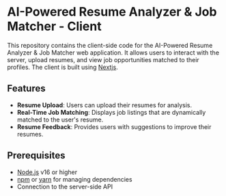 # AI-Powered Resume Analyzer & Job Matcher - Client

This repository contains the client-side code for the AI-Powered Resume Analyzer & Job Matcher web application. It allows users to interact with the server, upload resumes, and view job opportunities matched to their profiles. The client is built using [Nextjs](https://nextjs.org/).
 
## Features
- **Resume Upload**: Users can upload their resumes for analysis.
- **Real-Time Job Matching**: Displays job listings that are dynamically matched to the user's resume.
- **Resume Feedback**: Provides users with suggestions to improve their resumes.

## Prerequisites

- [Node.js](https://nodejs.org/en/) v16 or higher
- [npm](https://www.npmjs.com/) or [yarn](https://yarnpkg.com/) for managing dependencies
- Connection to the server-side API